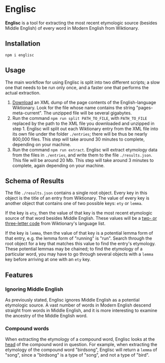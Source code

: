 # Englisc

**Englisc** is a tool for extracting the most recent etymologic source (besides Middle English) of every word in Modern English from Wiktionary.

## Installation

`npm i englisc`

## Usage

The main workflow for using Englisc is split into two different scripts; a slow one that needs to be run only once, and a faster one that performs the actual extraction.

1. [Download](https://dumps.wikimedia.org/enwiktionary/) an XML dump of the page contents of the English-language Wiktionary. Look for the file whose name contains the string "pages-meta-current". The unzipped file will be several gigabytes.
2. Run the command `npm run split PATH_TO_FILE`, with `PATH_TO_FILE` replaced by the path to the XML file you downloaded and unzipped in step 1. Englisc will split out each Wiktionary entry from the XML file into its own file under the folder `./entries`; there will be thus be nearly 800,000 files. This step will take around 30 minutes to complete, depending on your machine.
3. Run the command `npm run extract`. Englisc will extract etymology data from the files in `./entries`, and write them to the file `./results.json`. This file will be around 20 Mb. This step will take around 3 minutes to complete, again depending on your machine.

## Schema of Results

The file `./results.json` contains a single root object. Every key in this object is the title of an entry from Wiktionary. The value of every key is another object that contains one of two possible keys: `ety` or `lemma`.

If the key is `ety`, then the value of that key is the most recent etymologic source of that word besides Middle English. These values will be a [two- or three-letter code](https://en.wiktionary.org/wiki/Wiktionary:List_of_languages) from Wiktionary's language list.

If the key is `lemma`, then the value of that key is a potential lemma form of that entry, e.g. the lemma form of "running" is "run". Search through the root object for a key that matches this value to find the entry's etymology. These potential lemmas may be chained; to find the etymology of a particular word, you may have to go through several objects with a `lemma` key before arriving at one with an `ety` key.

## Features

### Ignoring Middle English

As previously stated, Englisc ignores Middle English as a potential etymologic source. A vast number of words in Modern English descend straight from words in Middle English, and it is more interesting to examine the ancestry of the Middle English word.

### Compound words

When extracting the etymology of a compound word, Englisc looks at the [head](https://en.wikipedia.org/wiki/Head_(linguistics)) of the compound word in question. For example, when extracting the etymology of the compound word "birdsong", Englisc will return a `lemma` of "song", since a "birdsong" is a type of "song", and not a type of "bird".
